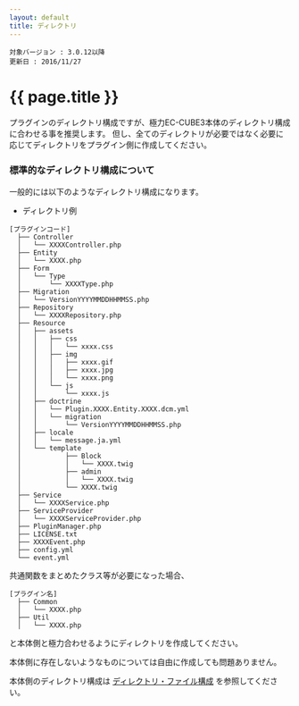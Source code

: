 ```yaml
---
layout: default
title: ディレクトリ
---
```


```
対象バージョン : 3.0.12以降
更新日 : 2016/11/27
```

# {{ page.title }}

プラグインのディレクトリ構成ですが、極力EC-CUBE3本体のディレクトリ構成に合わせる事を推奨します。
但し、全てのディレクトリが必要ではなく必要に応じてディレクトリをプラグイン側に作成してください。

### 標準的なディレクトリ構成について

一般的には以下のようなディレクトリ構成になります。

- ディレクトリ例

```
[プラグインコード]
  ├── Controller
  │   └── XXXXController.php
  ├── Entity
  │   └── XXXX.php
  ├── Form
  │   └── Type
  │       └── XXXXType.php
  ├── Migration
  │   └── VersionYYYYMMDDHHMMSS.php
  ├── Repository
  │   └── XXXXRepository.php
  ├── Resource
  │   ├── assets
  │   │   ├── css
  │   │   │   └── xxxx.css
  │   │   ├── img
  │   │   │   ├── xxxx.gif
  │   │   │   ├── xxxx.jpg
  │   │   │   └── xxxx.png
  │   │   └── js
  │   │       └── xxxx.js
  │   ├── doctrine
  │   │   └── Plugin.XXXX.Entity.XXXX.dcm.yml
  │   │   └── migration
  │   │       └── VersionYYYYMMDDHHMMSS.php
  │   ├── locale
  │   │   └── message.ja.yml
  │   └── template
  │           ├── Block
  │           │   └── XXXX.twig
  │           ├── admin
  │           │   └── XXXX.twig
  │           └── XXXX.twig
  ├── Service
  │   └── XXXXService.php
  ├── ServiceProvider
  │   └── XXXXServiceProvider.php
  ├── PluginManager.php
  ├── LICENSE.txt
  ├── XXXXEvent.php
  ├── config.yml
  └── event.yml
```

共通関数をまとめたクラス等が必要になった場合、

```
[プラグイン名]
  ├── Common
  │   └── XXXX.php
  ├── Util
  │   └── XXXX.php
```
と本体側と極力合わせるようにディレクトリを作成してください。

本体側に存在しないようなものについては自由に作成しても問題ありません。

本体側のディレクトリ構成は [ディレクトリ・ファイル構成](/spec-directory-structure) を参照してください。
